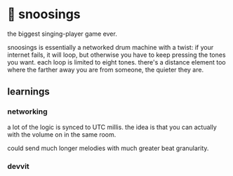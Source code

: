 # 🌚 snoosings

the biggest singing-player game ever.

snoosings is essentially a networked drum machine with a twist: if your internet fails, it will loop, but otherwise you have to keep pressing the tones you want. each loop is limited to eight tones. there's a distance element too where the farther away you are from someone, the quieter they are.

## learnings


### networking

a lot of the logic is synced to UTC millis. the idea is that you can actually with the volume on in the same room.

could send much longer melodies with much greater beat granularity.

### devvit
